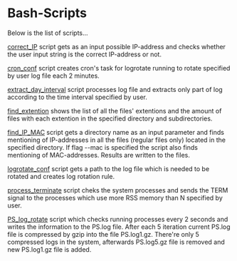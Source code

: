 # Bash-Scripts
Below is the list of scripts...

[correct_IP](https://github.com/AlexKuchynskyi/Bash-Scripts/blob/master/check_IP) script gets as an input possible IP-address and checks whether the user input string is the correct IP-address or not.  

[cron_conf](https://github.com/AlexKuchynskyi/Bash-Scripts/blob/master/cron_conf) script creates cron's task for logrotate running to rotate specified by user log file each 2 minutes.  

[extract_day_interval](https://github.com/AlexKuchynskyi/Bash-Scripts/blob/master/extract_date_interval) script processes log file and extracts only part of log according to the time interval specified by user.

[find_extention](https://github.com/AlexKuchynskyi/Bash-Scripts/blob/master/find_extentions) shows the list of all the files' extentions and the amount of files with each extention in the specified directory and subdirectories.

[find_IP_MAC](https://github.com/AlexKuchynskyi/Bash-Scripts/blob/master/find_IP_MAC) script gets a directory name as an input parameter and finds mentioning of IP-addresses in all the files (regular files only) located in the specified directory. If flag --mac is specified the script also finds mentioning of MAC-addresses. Results are written to the files. 

[logrotate_conf](https://github.com/AlexKuchynskyi/Bash-Scripts/blob/master/logrotate_conf) script gets a path to the log file 
which is needed to be rotated and creates log rotation rule. 

[process_terminate](https://github.com/AlexKuchynskyi/Bash-Scripts/blob/master/process_terminate) script cheks the system processes and sends the TERM signal to the processes which use more RSS memory than N specified by user.    

[PS_log_rotate](https://github.com/AlexKuchynskyi/Bash-Scripts/blob/master/PS_log_rotate) script which checks running processes every 2 seconds and writes the information to the PS.log file. After each 5 iteration current PS.log file is compressed by gzip into the file PS.log1.gz. There're only 5 compressed logs in the system, afterwards PS.log5.gz file is removed and new PS.log1.gz file is added. 
